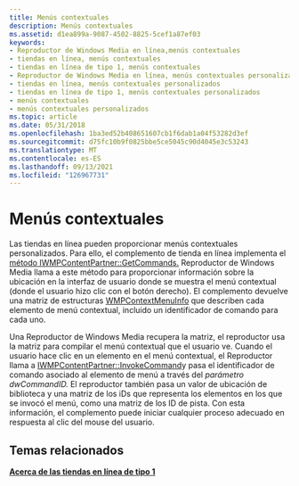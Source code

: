 ```yaml
---
title: Menús contextuales
description: Menús contextuales
ms.assetid: d1ea899a-9087-4502-8825-5cef1a87ef03
keywords:
- Reproductor de Windows Media en línea,menús contextuales
- tiendas en línea, menús contextuales
- tiendas en línea de tipo 1, menús contextuales
- Reproductor de Windows Media en línea, menús contextuales personalizados
- tiendas en línea, menús contextuales personalizados
- tiendas en línea de tipo 1, menús contextuales personalizados
- menús contextuales
- menús contextuales personalizados
ms.topic: article
ms.date: 05/31/2018
ms.openlocfilehash: 1ba3ed52b408651607cb1f6dab1a04f53282d3ef
ms.sourcegitcommit: d75fc10b9f0825bbe5ce5045c90d4045e3c53243
ms.translationtype: MT
ms.contentlocale: es-ES
ms.lasthandoff: 09/13/2021
ms.locfileid: "126967731"
---
```

# <a name="context-menus"></a>Menús contextuales

Las tiendas en línea pueden proporcionar menús contextuales personalizados. Para ello, el complemento de tienda en línea implementa el [método IWMPContentPartner::GetCommands.](/previous-versions/windows/desktop/api/contentpartner/nf-contentpartner-iwmpcontentpartner-getcommands) Reproductor de Windows Media llama a este método para proporcionar información sobre la ubicación en la interfaz de usuario donde se muestra el menú contextual (donde el usuario hizo clic con el botón derecho). El complemento devuelve una matriz de estructuras [WMPContextMenuInfo](/previous-versions/windows/desktop/api/contentpartner/ns-contentpartner-wmpcontextmenuinfo) que describen cada elemento de menú contextual, incluido un identificador de comando para cada uno.

Una Reproductor de Windows Media recupera la matriz, el reproductor usa la matriz para compilar el menú contextual que el usuario ve. Cuando el usuario hace clic en un elemento en el menú contextual, el Reproductor llama a [IWMPContentPartner::InvokeCommand](/previous-versions/windows/desktop/api/contentpartner/nf-contentpartner-iwmpcontentpartner-invokecommand)y pasa el identificador de comando asociado al elemento de menú a través del *parámetro dwCommandID.* El reproductor también pasa un valor de ubicación de biblioteca y una matriz de los iDs que representa los elementos en los que se invocó el menú, como una matriz de los ID de pista. Con esta información, el complemento puede iniciar cualquier proceso adecuado en respuesta al clic del mouse del usuario.

## <a name="related-topics"></a>Temas relacionados

<dl> <dt>

[**Acerca de las tiendas en línea de tipo 1**](about-type-1-online-stores.md)
</dt> </dl>

 

 




